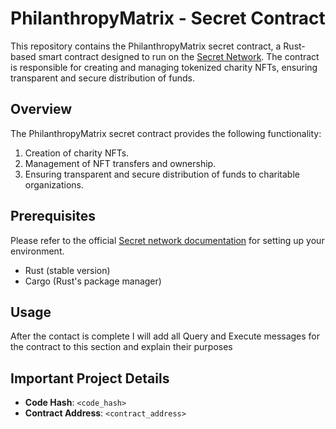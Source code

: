 # PhilanthropyMatrix - Secret Contract

This repository contains the PhilanthropyMatrix secret contract, a Rust-based smart contract designed to run on the [Secret Network](https://github.com/enigmampc/SecretNetwork). The contract is responsible for creating and managing tokenized charity NFTs, ensuring transparent and secure distribution of funds.

## Overview

The PhilanthropyMatrix secret contract provides the following functionality:

1. Creation of charity NFTs.
2. Management of NFT transfers and ownership.
3. Ensuring transparent and secure distribution of funds to charitable organizations.

## Prerequisites

Please refer to the official [Secret network documentation](https://docs.scrt.network/secret-network-documentation/development/readme-1/setting-up-your-environment) for setting up your environment.

- Rust (stable version)
- Cargo (Rust's package manager)


## Usage

After the contact is complete I will add all Query and Execute messages for the contract to this section and explain their purposes

## Important Project Details

- **Code Hash**: `<code_hash>` 
- **Contract Address**: `<contract_address>`
